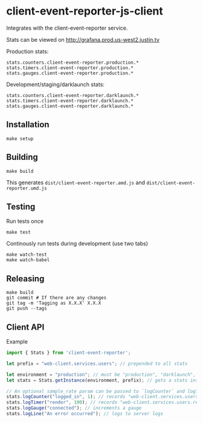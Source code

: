 # client-event-reporter-js-client

Integrates with the client-event-reporter service.

Stats can be viewed on http://grafana.prod.us-west2.justin.tv

Production stats:

  ```
  stats.counters.client-event-reporter.production.*
  stats.timers.client-event-reporter.production.*
  stats.gauges.client-event-reporter.production.*
  ```

Development/staging/darklaunch stats:

  ```
  stats.counters.client-event-reporter.darklaunch.*
  stats.timers.client-event-reporter.darklaunch.*
  stats.gauges.client-event-reporter.darklaunch.*
  ```

## Installation

```
make setup
```

## Building

```
make build
```

This generates `dist/client-event-reporter.amd.js` and `dist/client-event-reporter.umd.js`

## Testing

Run tests once
```
make test
```

Continously run tests during development (use two tabs)
```
make watch-test
make watch-babel
```

## Releasing
```
make build
git commit # If there are any changes
git tag -m 'Tagging as X.X.X' X.X.X
git push --tags
```

## Client API

Example

```javascript
import { Stats } from 'client-event-reporter';

let prefix = "web-client.services.users"; // prepended to all stats

let environment = "production"; // must be "production", "darklaunch", "staging", or "development"
let stats = Stats.getInstance(environment, prefix); // gets a stats instance

// An optional sample_rate param can be passed to `logCounter` and logTimer` that's [0, 1.0)
stats.logCounter("logged_in", 1); // records "web-client.services.users.logged_in
stats.logTimer("render", 100); // records "web-client.services.users.render
stats.logGauge("connected"); // increments a gauge
stats.logLine("An error occurred"); // logs to server logs
```
